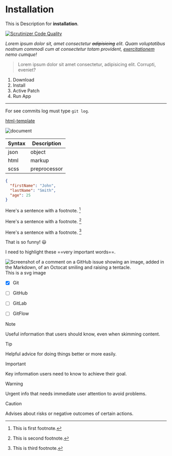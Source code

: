 # Installation
This is Description for **installation**.

[![Scrutinizer Code Quality](https://scrutinizer-ci.com/g/homayoonghadiri/html-template/badges/quality-score.png?b=master)](https://scrutinizer-ci.com/g/homayoonghadiri/html-template/)


*Lorem ipsum dolor sit, amet consectetur ~~adipisicing~~ elit. Quam voluptatibus nostrum commodi cum at consectetur totam provident, <ins>exercitationem</ins> nemo cumque!*

> Lorem ipsum dolor sit amet consectetur, adipisicing elit. Corrupti, eveniet?

1. Download
1. Install
1. Active Patch
1. Run App
---
For see commits log must type `git log`.

[html-template](https://github.com/homayoonghadiri/html-template)

![document](videos/numerical-range-of-columns-in-bootstrap.jpg)


| Syntax | Description |
| ----------- | ----------- |
| json | object |
| html | markup |
|scss|preprocessor|

```json
{
  "firstName": "John",
  "lastName": "Smith",
  "age": 25
}
```

Here's a sentence with a footnote. [^1]

Here's a sentence with a footnote. [^2]

Here's a sentence with a footnote. [^3]

[^1]: This is first footnote.

[^2]: This is second footnote.

[^3]: This is third footnote.

That is so funny! :smiley:

I need to highlight these ==very important words==.

![Screenshot of a comment on a GitHub issue showing an image, added in the Markdown, of an Octocat smiling and raising a tentacle.](https://myoctocat.com/assets/images/base-octocat.svg)
This is a svg image

- [x] Git
- [ ] GitHub
- [ ] GitLab
- [ ] GitFlow


> [!NOTE]
> Useful information that users should know, even when skimming content.

> [!TIP]
> Helpful advice for doing things better or more easily.

> [!IMPORTANT]
> Key information users need to know to achieve their goal.

> [!WARNING]
> Urgent info that needs immediate user attention to avoid problems.

> [!CAUTION]
> Advises about risks or negative outcomes of certain actions.
